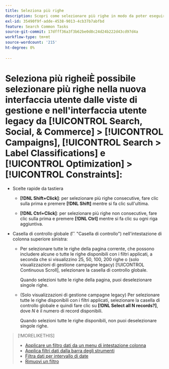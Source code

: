 ```yaml
---
title: Seleziona più righe
description: Scopri come selezionare più righe in modo da poter eseguire la stessa azione su tutte.
exl-id: 35490f9f-adde-4538-9013-4cb37b7abfbd
feature: Search Common Tasks
source-git-commit: 17dfff36a3f3b62be0d8c24d24b222d43cd97d4a
workflow-type: tm+mt
source-wordcount: '215'
ht-degree: 0%

---
```


# Seleziona più righeiÈ possibile selezionare più righe nella nuova interfaccia utente dalle viste di gestione e nell&#39;interfaccia utente legacy da [!UICONTROL Search, Social, & Commerce] > [!UICONTROL Campaigns], [!UICONTROL Search > Label Classifications] e [!UICONTROL Optimization] > [!UICONTROL Constraints]:

* Scelte rapide da tastiera

   * **[!DNL Shift+Click]**: per selezionare più righe consecutive, fare clic sulla prima e premere **[!DNL Shift]** mentre si fa clic sull&#39;ultima.

   * **[!DNL Ctrl+Click]**: per selezionare più righe non consecutive, fare clic sulla prima e premere **[!DNL Ctrl]** mentre si fa clic su ogni riga aggiuntiva.

* Casella di controllo globale (![Casella di controllo](/help/search-social-commerce/assets/check-box.png) &quot;Casella di controllo&quot;) nell&#39;intestazione di colonna superiore sinistra:

   * Per selezionare tutte le righe della pagina corrente, che possono includere alcune o tutte le righe disponibili con i filtri applicati, a seconda che si visualizzino 25, 50, 100, 200 righe o (solo visualizzazioni di gestione campagne legacy) [!UICONTROL Continuous Scroll], selezionare la casella di controllo globale.

     Quando selezioni tutte le righe della pagina, puoi deselezionare singole righe.

   * (Solo visualizzazioni di gestione campagne legacy) Per selezionare tutte le righe disponibili con i filtri applicati, selezionare la casella di controllo globale e quindi fare clic su **[!DNL Select all N records?]**, dove *N* è il numero di record disponibili.

     Quando selezioni tutte le righe disponibili, non puoi deselezionare singole righe.

>[!MORELIKETHIS]
>
>* [Applicare un filtro dati da un menu di intestazione colonna](../data-views/ad-hoc-settings/column-filter-apply-from-column-heading.md)
>* [Applica filtri dati dalla barra degli strumenti](../data-views/ad-hoc-settings/column-filter-apply-from-toolbar.md)
>* [Filtra dati per intervallo di date](../data-views/ad-hoc-settings/date-filter.md)
>* [Rimuovi un filtro](../data-views/ad-hoc-settings/column-filter-remove.md)

